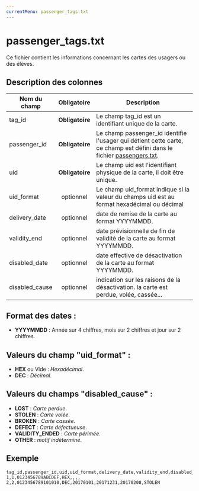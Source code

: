 ```yaml
---
currentMenu: passenger_tags.txt
---
```


# passenger_tags.txt

Ce fichier contient les informations concernant les cartes des usagers ou des élèves.

## Description des colonnes

| Nom du champ          |  Obligatoire    |  Description |
|------------------------|:------------:|----------|
| tag_id                 | **Obligatoire** |  Le champ tag_id est un identifiant unique de la carte. |
| passenger_id           | **Obligatoire** |  Le champ passenger_id identifie l'usager qui détient cette carte, ce champ est défini dans le fichier [passengers.txt](passengers.txt.html). |
| uid                    | **Obligatoire** |  Le champ uid est l'identifiant physique de la carte, il doit être unique. |
| uid_format             | optionnel       |  Le champ uid_format indique si la valeur du champs uid est au format hexadécimal ou décimal|
| delivery_date          | optionnel       |  date de remise de la carte au format YYYYMMDD.|
| validity_end           | optionnel       |  date prévisionnelle de fin de validité de la carte au format YYYYMMDD.|
| disabled_date          | optionnel       |  date effective de désactivation de la carte au format YYYYMMDD.|
| disabled_cause         | optionnel       |  indication sur les raisons de la désactivation. la carte est perdue, volée, cassée... |

## Format des dates :
* **YYYYMMDD**           : Année sur 4 chiffres, mois sur 2 chiffres et jour sur 2 chiffres.

## Valeurs du champ "uid_format" :

* **HEX** ou Vide : *Hexadécimal*.
* **DEC** : *Décimal*.

## Valeurs du champs "disabled_cause" :

* **LOST**           : *Carte perdue*.
* **STOLEN**         : *Carte volée*.
* **BROKEN**         : *Carte cassée*.
* **DEFECT**         : *Carte défectueuse*.
* **VALIDITY_ENDED** : *Carte périmée*.
* **OTHER**          : *motif indéterminé*.


## Exemple
```
tag_id,passenger_id,uid,uid_format,delivery_date,validity_end,disabled_date,disabled_cause
1,1,0123456789ABCDEF,HEX,,,,
2,2,0123456789101010,DEC,20170101,20171231,20170208,STOLEN

```
